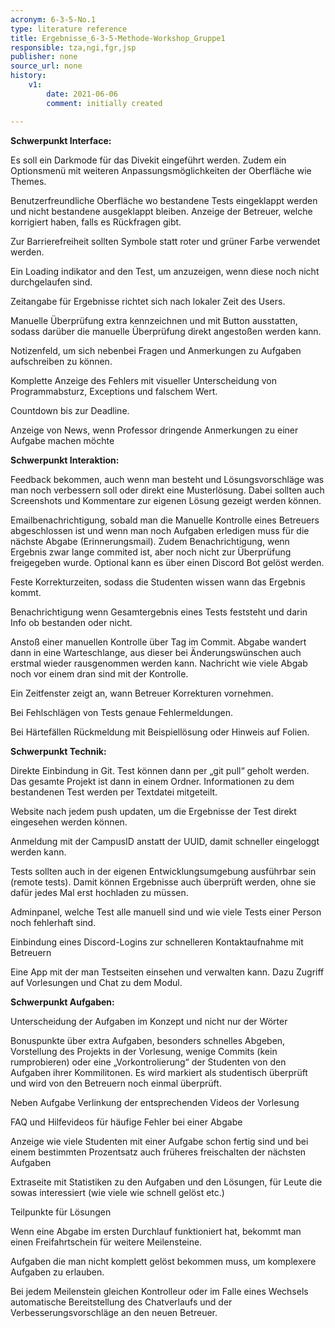 ```yaml
---
acronym: 6-3-5-No.1
type: literature reference
title: Ergebnisse_6-3-5-Methode-Workshop_Gruppe1
responsible: tza,ngi,fgr,jsp
publisher: none
source_url: none
history:
    v1:
        date: 2021-06-06
        comment: initially created

---
```


**Schwerpunkt Interface:**

Es soll ein Darkmode für das Divekit eingeführt werden. Zudem ein Optionsmenü mit weiteren Anpassungsmöglichkeiten der Oberfläche wie Themes.

Benutzerfreundliche Oberfläche wo bestandene Tests eingeklappt werden und nicht bestandene ausgeklappt bleiben. Anzeige der Betreuer, welche korrigiert haben, falls es Rückfragen gibt.

Zur Barrierefreiheit sollten Symbole statt roter und grüner Farbe verwendet werden.

Ein Loading indikator and den Test, um anzuzeigen, wenn diese noch nicht durchgelaufen sind.

Zeitangabe für Ergebnisse richtet sich nach lokaler Zeit des Users.

Manuelle Überprüfung extra kennzeichnen und mit Button ausstatten, sodass darüber die manuelle Überprüfung direkt angestoßen werden kann.

Notizenfeld, um sich nebenbei Fragen und Anmerkungen zu Aufgaben aufschreiben zu können.

Komplette Anzeige des Fehlers mit visueller Unterscheidung von Programmabsturz, Exceptions und falschem Wert.

Countdown bis zur Deadline.

Anzeige von News, wenn Professor dringende Anmerkungen zu einer Aufgabe machen möchte

**Schwerpunkt Interaktion:**

Feedback bekommen, auch wenn man besteht und Lösungsvorschläge was man noch verbessern soll oder direkt eine Musterlösung. Dabei sollten auch Screenshots und Kommentare zur eigenen Lösung gezeigt werden können.

Emailbenachrichtigung, sobald man die Manuelle Kontrolle eines Betreuers abgeschlossen ist und wenn man noch Aufgaben erledigen muss für die nächste Abgabe (Erinnerungsmail). Zudem Benachrichtigung, wenn Ergebnis zwar lange commited ist, aber noch nicht zur Überprüfung freigegeben wurde. Optional kann es über einen Discord Bot gelöst werden.

Feste Korrekturzeiten, sodass die Studenten wissen wann das Ergebnis kommt.

Benachrichtigung wenn Gesamtergebnis eines Tests feststeht und darin Info ob bestanden oder nicht.

Anstoß einer manuellen Kontrolle über Tag im Commit. Abgabe wandert dann in eine Warteschlange, aus dieser bei Änderungswünschen auch erstmal wieder rausgenommen werden kann. Nachricht wie viele Abgab noch vor einem dran sind mit der Kontrolle.

Ein Zeitfenster zeigt an, wann Betreuer Korrekturen vornehmen.

Bei Fehlschlägen von Tests genaue Fehlermeldungen.

Bei Härtefällen Rückmeldung mit Beispiellösung oder Hinweis auf Folien.


**Schwerpunkt Technik:**

Direkte Einbindung in Git. Test können dann per „git pull“ geholt werden. Das gesamte Projekt ist dann in einem Ordner.  Informationen zu dem bestandenen Test werden per Textdatei mitgeteilt.

Website nach jedem push updaten, um die Ergebnisse der Test direkt eingesehen werden können.

Anmeldung mit der CampusID anstatt der UUID, damit schneller eingeloggt werden kann.

Tests sollten auch in der eigenen Entwicklungsumgebung ausführbar sein (remote tests). Damit können Ergebnisse auch überprüft werden, ohne sie dafür jedes Mal erst hochladen zu müssen. 

Adminpanel, welche Test alle manuell sind und wie viele Tests einer Person noch fehlerhaft sind.

Einbindung eines Discord-Logins zur schnelleren Kontaktaufnahme mit Betreuern

Eine App mit der man Testseiten einsehen und verwalten kann. Dazu Zugriff auf Vorlesungen und Chat zu dem Modul. 

**Schwerpunkt Aufgaben:**

Unterscheidung der Aufgaben im Konzept und nicht nur der Wörter

Bonuspunkte über extra Aufgaben, besonders schnelles Abgeben, Vorstellung des Projekts in der Vorlesung, wenige Commits (kein rumprobieren) oder eine „Vorkontrolierung“ der Studenten von den Aufgaben ihrer Kommilitonen. Es wird markiert als studentisch überprüft und wird von den Betreuern noch einmal überprüft.

Neben Aufgabe Verlinkung der entsprechenden Videos der Vorlesung

FAQ und Hilfevideos für häufige Fehler bei einer Abgabe

Anzeige wie viele Studenten mit einer Aufgabe schon fertig sind und bei einem bestimmten Prozentsatz auch früheres freischalten der nächsten Aufgaben

Extraseite mit Statistiken zu den Aufgaben und den Lösungen, für Leute die sowas interessiert (wie viele wie schnell gelöst etc.) 

Teilpunkte für Lösungen

Wenn eine Abgabe im ersten Durchlauf funktioniert hat, bekommt man einen Freifahrtschein für weitere Meilensteine.

Aufgaben die man nicht komplett gelöst bekommen muss, um komplexere Aufgaben zu erlauben.

Bei jedem Meilenstein gleichen Kontrolleur oder im Falle eines Wechsels automatische Bereitstellung des Chatverlaufs  und der Verbesserungsvorschläge an den neuen Betreuer.

